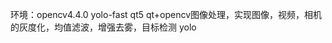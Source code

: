 环境：opencv4.4.0
      yolo-fast
      qt5
qt+opencv图像处理，实现图像，视频，相机的灰度化，均值滤波，增强去雾，目标检测 yolo

 




      

